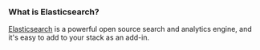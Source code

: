 


### What is Elasticsearch?
[Elasticsearch](http://www.elasticsearch.org/) is a powerful open source search and analytics engine, and it's easy to add to your stack as an add-in.

